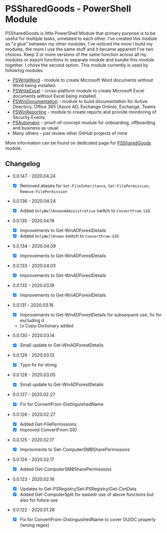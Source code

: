 # PSSharedGoods - PowerShell Module

PSSharedGoods is little PowerShell Module that primary purpose is to be useful for multiple tasks, unrelated to each other. I've created this module as "a glue" between my other modules. I've noticed the more I build my modules, the more I use the same stuff and it became apparent I've two choices. Keep 3 or more versions of the same function across all my modules or export functions to separate module and bundle this module together. I chose the second option. This module currently is used by following modules

- [PSWriteWord](https://evotec.xyz/hub/scripts/pswriteword-powershell-module/) - module to create Microsoft Word documents without Word being installed.
- [PSWriteExcel](https://evotec.xyz/hub/scripts/pswriteexcel-powershell-module/) - cross-platform module to create Microsoft Excel documents without Excel being installed.
- [PSWinDocumentation](https://evotec.xyz/hub/scripts/pswindocumentation-powershell-module/) - module to build documentation for Active Directory, Office 365 (Azure AD, Exchange Online), Exchange, Teams
- [PSWinReporting](https://evotec.xyz/hub/scripts/pswinreporting-powershell-module/) - module to create reports and provide monitoring of Security Events
- [PSAutomator](https://evotec.xyz/hub/scripts/psautomator-powershell-module/) - proof-of-concept module for onboarding, offboarding and business as usual
- Many others - just review other GitHub projects of mine

More information can be found on dedicated page for [PSSharedGoods](https://evotec.xyz/hub/scripts/pssharedgoods-powershell-module/) module.

## Changelog

- 0.0.147 - 2020.04.24
  - [x] Removed aliases for `Set-FileInheritance`, `Set-FilePermission`, `Remove-FilePermission`

- 0.0.136 - 2020.04.24
  - [x] Added `OnlyWellKnownAdministrative` switch to `ConvertFrom-SID`

- 0.0.135 - 2020.04.19
  - [x] Improvements to Get-WinADForestDetails
  - [x] Added `OnlyWellKnown` switch to `ConvertFrom-SID`

- 0.0.134 - 2020.04.09
  - [x] Improvements to Get-WinADForestDetails

- 0.0.133 - 2020.04.03
  - [x] Improvements to Get-WinADForestDetails

- 0.0.132 - 2020.03.19
  - [x] Improvements to Get-WinADForestDetails

- 0.0.131 - 2020.03.18
  - [x] Improvements to Get-WinADForestDetails for subsequent use, fix for excluding d
  - [x Copy-Dictionary added

- 0.0.130 - 2020.03.14
  - [x] Small update to Get-WinADForestDetails

- 0.0.129 - 2020.03.13
  - [x] Typo fix for string

- 0.0.128 - 2020.03.05
  - [x] Small update to Get-WinADForestDetails

- 0.0.127 - 2020.02.27
  - [x] Fix for ConvertFrom-DistinguishedName

- 0.0.126 - 2020.02.27
  - [x] Added Get-FilePermissions
  - [x] Improved ConvertFrom-SID

- 0.0.125 - 2020.02.17
  - [x] Improvments to Get-ComputerSMBSharePermissions
- 0.0.124 - 2020.02.17
  - [x] Added Get-ComputerSMBSharePermissions
- 0.0.123 - 2020.02.16
  - [x] Updates to Get-PSRegistry/Set-PSRegistry/Get-CimData
  - [x] Added Get-ComputerSplit for easiedr use of above functions but also for future use

- 0.0.122 - 2020.01.26
  - [x] Fix for ConvertFrom-DistinguishedName to cover OU/DC properly (wrong regex)

